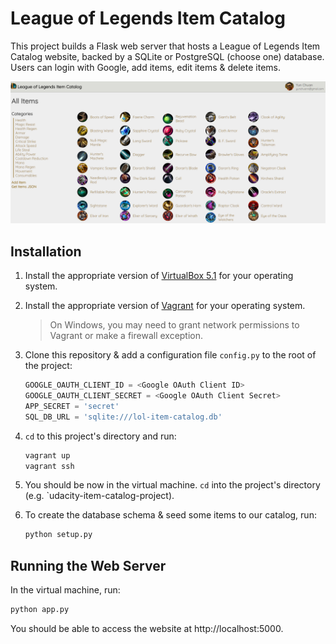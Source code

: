 # League of Legends Item Catalog

This project builds a Flask web server that hosts a League of Legends Item Catalog website, backed by a SQLite or PostgreSQL (choose one) database. Users can login with Google, add items, edit items & delete items.

![alt text](./static/images/screenshot.png "Screenshot of Website")

## Installation

1. Install the appropriate version of [VirtualBox 5.1](https://www.virtualbox.org/wiki/Download_Old_Builds_5_1) for your operating system.

2. Install the appropriate version of [Vagrant](https://www.vagrantup.com/downloads.html) for your operating system.

    > On Windows, you may need to grant network permissions to Vagrant or make a firewall exception.

3. Clone this repository & add a configuration file `config.py` to the root of the project:

    ```python
    GOOGLE_OAUTH_CLIENT_ID = <Google OAuth Client ID>
    GOOGLE_OAUTH_CLIENT_SECRET = <Google OAuth Client Secret>
    APP_SECRET = 'secret'
    SQL_DB_URL = 'sqlite:///lol-item-catalog.db'
    ```

4. `cd` to this project's directory and run:

    ```sh
    vagrant up
    vagrant ssh
    ```

5. You should be now in the virtual machine. `cd` into the project's directory (e.g. `udacity-item-catalog-project).

6. To create the database schema & seed some items to our catalog, run:

    ```sh
    python setup.py
    ```

## Running the Web Server

In the virtual machine, run:

```sh
python app.py
```

You should be able to access the website at http://localhost:5000.

